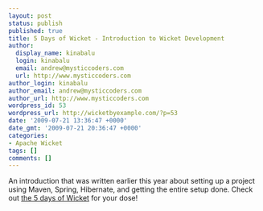```yaml
---
layout: post
status: publish
published: true
title: 5 Days of Wicket - Introduction to Wicket Development
author:
  display_name: kinabalu
  login: kinabalu
  email: andrew@mysticcoders.com
  url: http://www.mysticcoders.com
author_login: kinabalu
author_email: andrew@mysticcoders.com
author_url: http://www.mysticcoders.com
wordpress_id: 53
wordpress_url: http://wicketbyexample.com/?p=53
date: '2009-07-21 13:36:47 +0000'
date_gmt: '2009-07-21 20:36:47 +0000'
categories:
- Apache Wicket
tags: []
comments: []
---
```

An introduction that was written earlier this year about setting up a project using Maven, Spring, Hibernate, and getting the entire setup done.  Check out <a href="http://www.mysticcoders.com/blog/2009/03/09/5-days-of-wicket/">the 5 days of Wicket</a> for your dose!

